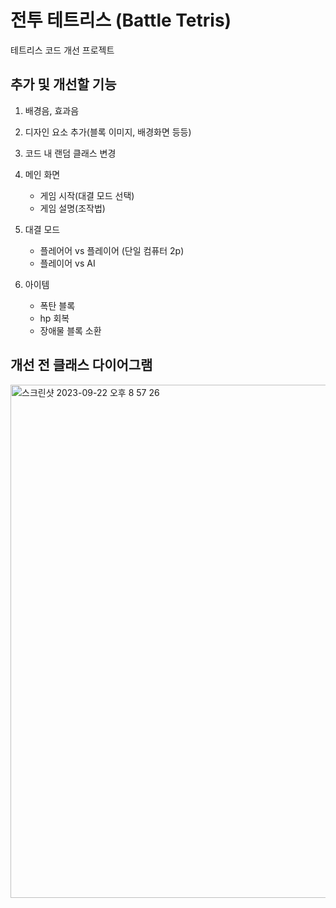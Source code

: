# 전투 테트리스 (Battle Tetris)
테트리스 코드 개선 프로젝트

## 추가 및 개선할 기능
1. 배경음, 효과음

2. 디자인 요소 추가(블록 이미지, 배경화면 등등)

3. 코드 내 랜덤 클래스 변경

4. 메인 화면
   * 게임 시작(대결 모드 선택)
   * 게임 설명(조작법)

5. 대결 모드
   * 플레어어 vs 플레이어 (단일 컴퓨터 2p)
   * 플레이어 vs AI

6. 아이템
   * 폭탄 블록
   * hp 회복
   * 장애물 블록 소환

## 개선 전 클래스 다이어그램
<img width="821" alt="스크린샷 2023-09-22 오후 8 57 26" src="https://github.com/kkh0920/Java_Swing_Tetris/assets/65442366/deda3ff4-aa21-433e-b976-c6550699d899">
